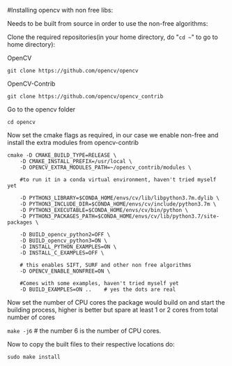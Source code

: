 #Installing opencv with non free libs:

Needs to be built from source in order to use the non-free algorithms:


Clone the required repositories(in your home directory, do "```cd ~```" to go to home directory):

OpenCV

```git clone https://github.com/opencv/opencv```

OpenCV-Contrib

```git clone https://github.com/opencv/opencv_contrib```


Go to the opencv folder

```cd opencv```

Now set the cmake flags as required, in our case we enable non-free and install the extra modules from opencv-contrib

```
cmake -D CMAKE_BUILD_TYPE=RELEASE \
    -D CMAKE_INSTALL_PREFIX=/usr/local \
    -D OPENCV_EXTRA_MODULES_PATH=~/opencv_contrib/modules \

    #to run it in a conda virtual environment, haven't tried myself yet

    -D PYTHON3_LIBRARY=$CONDA_HOME/envs/cv/lib/libpython3.7m.dylib \ 
    -D PYTHON3_INCLUDE_DIR=$CONDA_HOME/envs/cv/include/python3.7m \
    -D PYTHON3_EXECUTABLE=$CONDA_HOME/envs/cv/bin/python \
    -D PYTHON3_PACKAGES_PATH=$CONDA_HOME/envs/cv/lib/python3.7/site-packages \

    -D BUILD_opencv_python2=OFF \
    -D BUILD_opencv_python3=ON \
    -D INSTALL_PYTHON_EXAMPLES=ON \
    -D INSTALL_C_EXAMPLES=OFF \

    # this enables SIFT, SURF and other non free algorithms
    -D OPENCV_ENABLE_NONFREE=ON \

    #Comes with some examples, haven't tried myself yet
    -D BUILD_EXAMPLES=ON ..    # yes the dots are real
```

Now set the number of CPU cores the package would build on and start the building process,
higher is better but spare at least 1 or 2 cores from total number of cores

```make -j6``` # the number 6 is the number of CPU cores.

Now to copy the built files to their respective locations do:

```sudo make install```